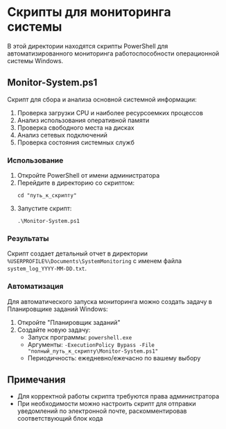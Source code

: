 # Скрипты для мониторинга системы

В этой директории находятся скрипты PowerShell для автоматизированного мониторинга работоспособности операционной системы Windows.

## Monitor-System.ps1

Скрипт для сбора и анализа основной системной информации:

1. Проверка загрузки CPU и наиболее ресурсоемких процессов
2. Анализ использования оперативной памяти
3. Проверка свободного места на дисках
4. Анализ сетевых подключений
5. Проверка состояния системных служб

### Использование

1. Откройте PowerShell от имени администратора
2. Перейдите в директорию со скриптом:
   ```
   cd "путь_к_скрипту"
   ```
3. Запустите скрипт:
   ```
   .\Monitor-System.ps1
   ```

### Результаты

Скрипт создает детальный отчет в директории `%USERPROFILE%\Documents\SystemMonitoring` с именем файла `system_log_YYYY-MM-DD.txt`.

### Автоматизация

Для автоматического запуска мониторинга можно создать задачу в Планировщике заданий Windows:

1. Откройте "Планировщик заданий"
2. Создайте новую задачу:
   - Запуск программы: `powershell.exe`
   - Аргументы: `-ExecutionPolicy Bypass -File "полный_путь_к_скрипту\Monitor-System.ps1"`
   - Периодичность: ежедневно/ежечасно по вашему выбору

## Примечания

- Для корректной работы скрипта требуются права администратора
- При необходимости можно настроить скрипт для отправки уведомлений по электронной почте, раскомментировав соответствующий блок кода